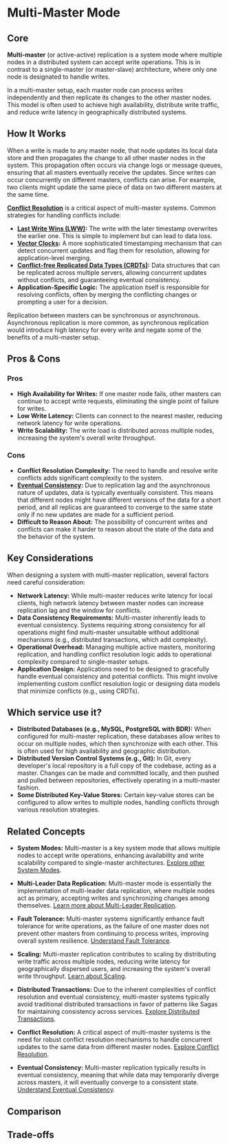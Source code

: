 # Multi-Master Mode

## Core

**Multi-master** (or active-active) replication is a system mode where multiple nodes in a distributed system can accept write operations. This is in contrast to a single-master (or master-slave) architecture, where only one node is designated to handle writes.

In a multi-master setup, each master node can process writes independently and then replicate its changes to the other master nodes. This model is often used to achieve high availability, distribute write traffic, and reduce write latency in geographically distributed systems.

## How It Works

When a write is made to any master node, that node updates its local data store and then propagates the change to all other master nodes in the system. This propagation often occurs via change logs or message queues, ensuring that all masters eventually receive the updates. Since writes can occur concurrently on different masters, conflicts can arise. For example, two clients might update the same piece of data on two different masters at the same time.

**[Conflict Resolution](../../conflict-resolution/README.md)** is a critical aspect of multi-master systems. Common strategies for handling conflicts include:
-   **[Last Write Wins (LWW)](../../conflict-resolution/last-write-wins/README.md):** The write with the later timestamp overwrites the earlier one. This is simple to implement but can lead to data loss.
-   **[Vector Clocks](../../conflict-resolution/vector-clocks/README.md):** A more sophisticated timestamping mechanism that can detect concurrent updates and flag them for resolution, allowing for application-level merging.
-   **[Conflict-free Replicated Data Types (CRDTs)](../../conflict-resolution/crdts/README.md):** Data structures that can be replicated across multiple servers, allowing concurrent updates without conflicts, and guaranteeing eventual consistency.
-   **Application-Specific Logic:** The application itself is responsible for resolving conflicts, often by merging the conflicting changes or prompting a user for a decision.

Replication between masters can be synchronous or asynchronous. Asynchronous replication is more common, as synchronous replication would introduce high latency for every write and negate some of the benefits of a multi-master setup.

## Pros & Cons

### Pros

-   **High Availability for Writes:** If one master node fails, other masters can continue to accept write requests, eliminating the single point of failure for writes.
-   **Low Write Latency:** Clients can connect to the nearest master, reducing network latency for write operations.
-   **Write Scalability:** The write load is distributed across multiple nodes, increasing the system's overall write throughput.

### Cons

-   **Conflict Resolution Complexity:** The need to handle and resolve write conflicts adds significant complexity to the system.
-   **[Eventual Consistency](../../consistency-models/eventual-consistency/README.md):** Due to replication lag and the asynchronous nature of updates, data is typically eventually consistent. This means that different nodes might have different versions of the data for a short period, and all replicas are guaranteed to converge to the same state only if no new updates are made for a sufficient period.
-   **Difficult to Reason About:** The possibility of concurrent writes and conflicts can make it harder to reason about the state of the data and the behavior of the system.

## Key Considerations

When designing a system with multi-master replication, several factors need careful consideration:

-   **Network Latency:** While multi-master reduces write latency for local clients, high network latency between master nodes can increase replication lag and the window for conflicts.
-   **Data Consistency Requirements:** Multi-master inherently leads to eventual consistency. Systems requiring strong consistency for all operations might find multi-master unsuitable without additional mechanisms (e.g., distributed transactions, which add complexity).
-   **Operational Overhead:** Managing multiple active masters, monitoring replication, and handling conflict resolution logic adds to operational complexity compared to single-master setups.
-   **Application Design:** Applications need to be designed to gracefully handle eventual consistency and potential conflicts. This might involve implementing custom conflict resolution logic or designing data models that minimize conflicts (e.g., using CRDTs).

## Which service use it?

-   **Distributed Databases (e.g., MySQL, PostgreSQL with BDR):** When configured for multi-master replication, these databases allow writes to occur on multiple nodes, which then synchronize with each other. This is often used for high availability and geographic distribution.
-   **Distributed Version Control Systems (e.g., Git):** In Git, every developer's local repository is a full copy of the codebase, acting as a master. Changes can be made and committed locally, and then pushed and pulled between repositories, effectively operating in a multi-master fashion.
-   **Some Distributed Key-Value Stores:** Certain key-value stores can be configured to allow writes to multiple nodes, handling conflicts through various resolution strategies.

## Related Concepts

-   **System Modes:** Multi-master is a key system mode that allows multiple nodes to accept write operations, enhancing availability and write scalability compared to single-master architectures. [Explore other System Modes](../README.md).

-   **Multi-Leader Data Replication:** Multi-master mode is essentially the implementation of multi-leader data replication, where multiple nodes act as primary, accepting writes and synchronizing changes among themselves. [Learn more about Multi-Leader Replication](../../data-replication/multi-leader/README.md).

-   **Fault Tolerance:** Multi-master systems significantly enhance fault tolerance for write operations, as the failure of one master does not prevent other masters from continuing to process writes, improving overall system resilience. [Understand Fault Tolerance](../../fault-tolerance/README.md).

-   **Scaling:** Multi-master replication contributes to scaling by distributing write traffic across multiple nodes, reducing write latency for geographically dispersed users, and increasing the system's overall write throughput. [Learn about Scaling](../../scaling/README.md).

-   **Distributed Transactions:** Due to the inherent complexities of conflict resolution and eventual consistency, multi-master systems typically avoid traditional distributed transactions in favor of patterns like Sagas for maintaining consistency across services. [Explore Distributed Transactions](../../distributed-transactions/README.md).

-   **Conflict Resolution:** A critical aspect of multi-master systems is the need for robust conflict resolution mechanisms to handle concurrent updates to the same data from different master nodes. [Explore Conflict Resolution](../../conflict-resolution/README.md).

-   **Eventual Consistency:** Multi-master replication typically results in eventual consistency, meaning that while data may temporarily diverge across masters, it will eventually converge to a consistent state. [Understand Eventual Consistency](../../consistency-models/eventual-consistency/README.md).

## Comparison

## Trade-offs
